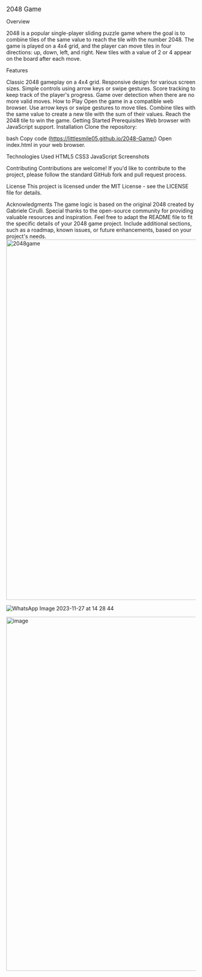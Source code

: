 <span style="font-size:larger;">2048 Game</span>

Overview

2048 is a popular single-player sliding puzzle game where the goal is to combine tiles of the same value to reach the tile with the number 2048. The game is played on a 4x4 grid, and the player can move tiles in four directions: up, down, left, and right. New tiles with a value of 2 or 4 appear on the board after each move.

Features

Classic 2048 gameplay on a 4x4 grid.
Responsive design for various screen sizes.
Simple controls using arrow keys or swipe gestures.
Score tracking to keep track of the player's progress.
Game over detection when there are no more valid moves.
How to Play
Open the game in a compatible web browser.
Use arrow keys or swipe gestures to move tiles.
Combine tiles with the same value to create a new tile with the sum of their values.
Reach the 2048 tile to win the game.
Getting Started
Prerequisites
Web browser with JavaScript support.
Installation
Clone the repository:

bash
Copy code
(https://littlesmile05.github.io/2048-Game/)
Open index.html in your web browser.

Technologies Used
HTML5
CSS3
JavaScript
Screenshots

Contributing
Contributions are welcome! If you'd like to contribute to the project, please follow the standard GitHub fork and pull request process.

License
This project is licensed under the MIT License - see the LICENSE file for details.

Acknowledgments
The game logic is based on the original 2048 created by Gabriele Cirulli.
Special thanks to the open-source community for providing valuable resources and inspiration.
Feel free to adapt the README file to fit the specific details of your 2048 game project. Include additional sections, such as a roadmap, known issues, or future enhancements, based on your project's needs.
<img width="958" alt="2048game" src="https://github.com/LittleSmile05/2048-Game/assets/111835072/579e93bc-51fc-42aa-876c-915b8a34e95f">

![WhatsApp Image 2023-11-27 at 14 28 44](https://github.com/LittleSmile05/2048-Game/assets/111835072/749b4a1e-120f-4c31-9581-3502970d313b)

<img width="941" alt="image" src="https://github.com/LittleSmile05/2048-Game/assets/111835072/f986fd9f-8e7b-42c4-a849-33737417f2ad">


